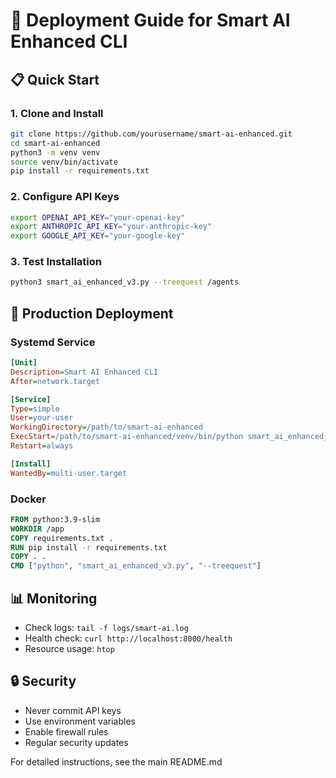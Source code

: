 # 🚀 Deployment Guide for Smart AI Enhanced CLI

## 📋 **Quick Start**

### **1. Clone and Install**
```bash
git clone https://github.com/yourusername/smart-ai-enhanced.git
cd smart-ai-enhanced
python3 -m venv venv
source venv/bin/activate
pip install -r requirements.txt
```

### **2. Configure API Keys**
```bash
export OPENAI_API_KEY="your-openai-key"
export ANTHROPIC_API_KEY="your-anthropic-key"
export GOOGLE_API_KEY="your-google-key"
```

### **3. Test Installation**
```bash
python3 smart_ai_enhanced_v3.py --treequest /agents
```

## 🔧 **Production Deployment**

### **Systemd Service**
```ini
[Unit]
Description=Smart AI Enhanced CLI
After=network.target

[Service]
Type=simple
User=your-user
WorkingDirectory=/path/to/smart-ai-enhanced
ExecStart=/path/to/smart-ai-enhanced/venv/bin/python smart_ai_enhanced_v3.py --treequest
Restart=always

[Install]
WantedBy=multi-user.target
```

### **Docker**
```dockerfile
FROM python:3.9-slim
WORKDIR /app
COPY requirements.txt .
RUN pip install -r requirements.txt
COPY . .
CMD ["python", "smart_ai_enhanced_v3.py", "--treequest"]
```

## 📊 **Monitoring**
- Check logs: `tail -f logs/smart-ai.log`
- Health check: `curl http://localhost:8000/health`
- Resource usage: `htop`

## 🔒 **Security**
- Never commit API keys
- Use environment variables
- Enable firewall rules
- Regular security updates

For detailed instructions, see the main README.md
